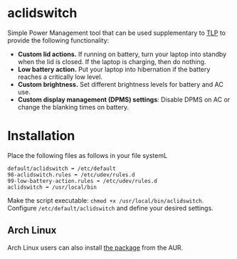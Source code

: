 # aclidswitch
Simple Power Management tool that can be used supplementary to
[TLP](https://github.com/linrunner/TLP) to provide the following functionality:

* **Custom lid actions.** If running on battery, turn your laptop into standby when the lid is closed. If the laptop is charging, then do nothing.
* **Low battery action.** Put your laptop into hibernation if the battery reaches a critically low level.
* **Custom brightness.** Set different brightness levels for battery and AC use.
* **Custom display management (DPMS) settings**: Disable DPMS on AC or change the blanking times on battery.

# Installation
Place the following files as follows in your file systemL

```
default/aclidswitch ➡ /etc/default
98-aclidswitch.rules ➡ /etc/udev/rules.d
99-low-battery-action.rules ➡ /etc/udev/rules.d
aclidswitch ➡ /usr/local/bin
```

Make the script executable: `chmod +x /usr/local/bin/aclidswitch`.
Configure `/etc/default/aclidswitch` and define your desired settings.

## Arch Linux
Arch Linux users can also install [the package](https://aur.archlinux.org/packages/aclidswitch-git/) from the AUR.
